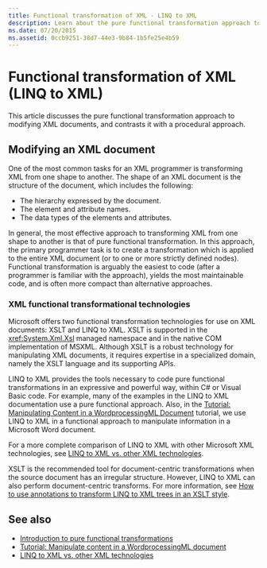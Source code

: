 ```yaml
---
title: Functional transformation of XML - LINQ to XML
description: Learn about the pure functional transformation approach to modifying XML documents and how it differs from a procedural approach.
ms.date: 07/20/2015
ms.assetid: 0ccb9251-38d7-44e3-9b84-1b5fe25e4b59
---
```


# Functional transformation of XML (LINQ to XML)

This article discusses the pure functional transformation approach to modifying XML documents, and contrasts it with a procedural approach.

## Modifying an XML document

One of the most common tasks for an XML programmer is transforming XML from one shape to another. The shape of an XML document is the structure of the document, which includes the following:

- The hierarchy expressed by the document.
- The element and attribute names.
- The data types of the elements and attributes.

In general, the most effective approach to transforming XML from one shape to another is that of pure functional transformation. In this approach, the primary programmer task is to create a transformation which is applied to the entire XML document (or to one or more strictly defined nodes). Functional transformation is arguably the easiest to code (after a programmer is familiar with the approach), yields the most maintainable code, and is often more compact than alternative approaches.

### XML functional transformational technologies

Microsoft offers two functional transformation technologies for use on XML documents: XSLT and LINQ to XML. XSLT is supported in the <xref:System.Xml.Xsl> managed namespace and in the native COM implementation of MSXML. Although XSLT is a robust technology for manipulating XML documents, it requires expertise in a specialized domain, namely the XSLT language and its supporting APIs.

LINQ to XML provides the tools necessary to code pure functional transformations in an expressive and powerful way, within C# or Visual Basic code. For example, many of the examples in the LINQ to XML documentation use a pure functional approach. Also, in the [Tutorial: Manipulating Content in a WordprocessingML Document](xml-shape-wordprocessingml-documents.md) tutorial, we use LINQ to XML in a functional approach to manipulate information in a Microsoft Word document.

For a more complete comparison of LINQ to XML with other Microsoft XML technologies, see [LINQ to XML vs. other XML technologies](linq-xml-vs-xml-technologies.md).

XSLT is the recommended tool for  document-centric transformations when the source document has an irregular structure. However, LINQ to XML can also perform document-centric transforms. For more information, see [How to use annotations to transform LINQ to XML trees in an XSLT style](use-annotations-transform-linq-xml-trees-xslt-style.md).

## See also

- [Introduction to pure functional transformations](introduction-pure-functional-transformations.md)
- [Tutorial: Manipulate content in a WordprocessingML document](xml-shape-wordprocessingml-documents.md)
- [LINQ to XML vs. other XML technologies](linq-xml-vs-xml-technologies.md)
